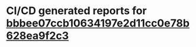 # CI/CD generated reports for [bbbee07ccb10634197e2d11cc0e78b628ea9f2c3](https://github.com/hydephp/develop/commit/bbbee07ccb10634197e2d11cc0e78b628ea9f2c3)
